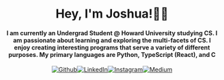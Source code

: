 <!-- Intro area  -->
<p align="center">
  <h1 with="100px" align="center">Hey, I'm Joshua!👋🏾</h1>
  <h4 align="center"> 
    I am currently an Undergrad Student @ Howard University studying CS. I am passionate about learning and exploring the multi-facets of CS. 
    I enjoy creating interesting programs that serve a variety of different purposes.
    My primary languages are Python, TypeScript (React), and C
  </h4>

<!-- Social Media -->
 <p align="center">
<a href="https://github.com/Jdwalli" target="_blank"><img alt="Github" src="https://img.shields.io/badge/GitHub-%2312100E.svg?&style=for-the-badge&logo=Github&logoColor=white"/></a><a href="https://www.linkedin.com/in/joshua-wallington" target="_blank"><img alt="LinkedIn" src="https://img.shields.io/badge/linkedin-%230077B5.svg?&style=for-the-badge&logo=linkedin&logoColor=white"/></a><a href="https://www.instagram.com/Jdwallli" target="_blank"><img alt="Instagram" src="https://img.shields.io/badge/Instagram-E4405F?style=for-the-badge&logo=instagram&logoColor=white" /></a><a href="https://twitter.com/Jdwalli" target="_blank"><img alt="Medium" src="https://img.shields.io/badge/Twitter-1DA1F2?style=for-the-badge&logo=twitter&logoColor=white"/></a>  
</p>


